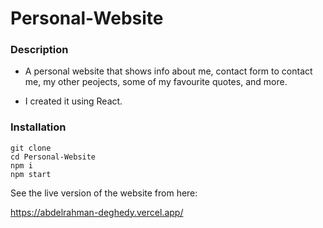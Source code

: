 # Personal-Website

### Description 

- A personal website that shows info about me, contact form to contact me, my other peojects, some of my favourite quotes, and more.

- I created it using React. 

### Installation

```
git clone 
cd Personal-Website
npm i
npm start
```

See the live version of the website from here:

https://abdelrahman-deghedy.vercel.app/

